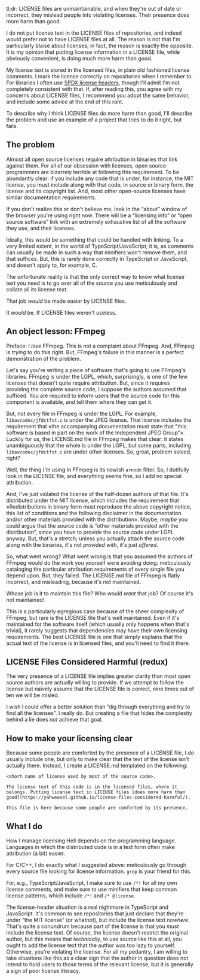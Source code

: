tl;dr: LICENSE files are unmaintainable, and when they're out of date or incorrect, they mislead people into violating licenses. Their presence does more harm than good.

I do not put license text in the LICENSE files of repositories, and indeed would prefer not to have LICENSE files at all. The reason is not that I'm particularly blaise about licenses; in fact, the reason is exactly the opposite. It is my opinion that putting license information in a LICENSE file, while obviously convenient, is doing much more harm than good.

My license text is stored in the licensed files, in plain old fashioned license comments. I mark the license correctly on repositories when I remember to. For libraries I often use [SPDX license headers](https://spdx.org/licenses/), though I'll admit I'm not completely consistent with that. If, after reading this, you agree with my concerns about LICENSE files, I recommend you adopt the same behavior, and include some advice at the end of this rant.

To describe why I think LICENSE files do more harm than good, I'll describe the problem and use an example of a project that tries to do it right, but fails.


## The problem

Almost all open source licenses require attribution in binaries that link against them. For all of our obsession with licenses, open source programmers are bizarrely terrible at following this requirement. To be abundantly clear: if you include any code that is under, for instance, the MIT license, you must include along with that code, in source or binary form, the license and its copyright list. And, most other open-source licenses have similar documentation requirements.

If you don't realize this or don't believe me, look in the “about” window of the browser you're using right now. There will be a “licensing info” or “open source software” link with an extremely exhaustive list of all the software they use, and their licenses.

Ideally, this would be something that could be handled with linking. To a very limited extent, in the world of TypeScript/JavaScript, it is, as comments can usually be made in such a way that minifiers won't remove them, and that suffices. But, this is rarely done correctly in TypeScript or JavaScript, and doesn't apply to, for example, C.

The unfortunate reality is that the only correct way to know what license text you need is to go over all of the source you use meticulously and collate all its license text.

That job *would* be made easier by LICENSE files.

It *would* be. If LICENSE files weren't useless.


## An object lesson: FFmpeg

Preface: I *love* FFmpeg. This is not a complaint about FFmpeg. And, FFmpeg is *trying* to do this right. But, FFmpeg's failure in this manner is a perfect demonstration of the problem.

Let's say you're writing a piece of software that's going to use FFmpeg's libraries. FFmpeg is under the LGPL, which, surprisingly, is one of the few licenses that doesn't quite require attribution. But, since it requires providing the complete source code, I suppose the authors assumed that sufficed. You are required to inform users that the source code for this component is available, and tell them where they can get it.

But, not every file in FFmpeg is under the LGPL. For example, `libavcodec/jfdctfst.c` is under the JPEG license. That license includes the requirement that «the accompanying documentation must state that "this software is based in part on the work of the Independent JPEG Group"». Luckily for us, the LICENSE.md file in FFmpeg makes that clear: it states unambiguously that the whole is under the LGPL, but some parts, including `libavcodec/jfdctfst.c` are under other licenses. So, great, problem solved, right?

Well, the thing *I'm* using in FFmpeg is its newish `arnndn` filter. So, I dutifully look in the LICENSE file, and everything seems fine, so I add no special attribution.

And, I've just violated the license of the half-dozen authors of that file. It's distributed under the MIT license, which includes the requirement that «Redistributions in binary form must reproduce the above copyright notice, this list of conditions and the following disclaimer in the documentation and/or other materials provided with the distribution». Maybe, *maybe* you could argue that the source code is “other materials provided with the distribution”, since you have to provide the source code under LGPL anyway. But, that's a stretch; unless you actually attach the source code along with the binaries, it's not *provided with*, it's just *offered*.

So, what went wrong? What went wrong is that you assumed the authors of FFmpeg would do the work you yourself were avoiding doing: meticulously cataloging the particular attribution requirements of every single file you depend upon. But, they failed. The LICENSE.md file of FFmpeg is flatly incorrect, and misleading, because it's not maintained.

Whose job is it to maintain this file? Who would *want* that job? Of course it's not maintained!

This is a particularly egregious case because of the sheer complexity of FFmpeg, but rare is the LICENSE file that's well maintained. Even if it's maintained for the software itself (which usually only happens when that's trivial), it rarely suggests that dependencies may have their own licensing requirements. The best LICENSE file is one that simply explains that the actual text of the license is in licensed files, and you'll need to find it there.


## LICENSE Files Considered Harmful (redux)

The very presence of a LICENSE file implies greater clarity than most open source authors are actually willing to provide. If we attempt to follow the license but naïvely assume that the LICENSE file is correct, nine times out of ten we will be misled.

I wish I could offer a better solution than “dig through everything and try to find all the licenses”. I really do. But creating a file that hides the complexity behind a lie does *not* achieve that goal.


## How to make your licensing clear

Because some people are comforted by the presence of a LICENSE file, I *do* usually include one, but only to make clear that the text of the license isn't actually there. Instead, I create a LICENSE.md templated on the following:

```
<short name of license used by most of the source code>.

The license text of this code is in the licensed files, where it belongs. Putting license text in LICENSE files [does more harm than good](https://yahweasel.github.io/license-files-considered-harmful/).

This file is here because some people are comforted by its presence.
```

## What I do

How I manage licensing Hell depends on the programming language. Languages in which the distributed code is in a text form often make attribution (a bit) easier.

For C/C++, I do exactly what I suggested above: meticulously go through every source file looking for license information. `grep` is your friend for this.

For, e.g., TypeScript/JavaScript, I make sure to use `/*!` for all my own license comments, and make sure to use minifiers that keep common license patterns, which include `/*!` and `/* @license`.

The license-header situation is a real nightmare in TypeScript and JavaScript. It's common to see repositories that just declare that they're under “the MIT license” (or whatnot), but include the license text *nowhere*. That's quite a conundrum because part of the license is that you *must* include the license text. Of course, the license doesn't restrict the original author, but this means that *technically*, to use source like this at all, you ought to add the license text that the author was too lazy to yourself. Otherwise, you're violating the license. For all my pedantry, I am willing to take situations like this as a clear sign that the author in question does not intend to hold users to those terms of the relevant license, but it is generally a sign of poor license literacy.
